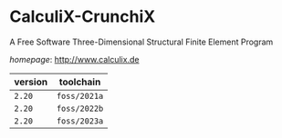 # CalculiX-CrunchiX

A Free Software Three-Dimensional Structural Finite Element Program

*homepage*: <http://www.calculix.de>

version | toolchain
--------|----------
``2.20`` | ``foss/2021a``
``2.20`` | ``foss/2022b``
``2.20`` | ``foss/2023a``
